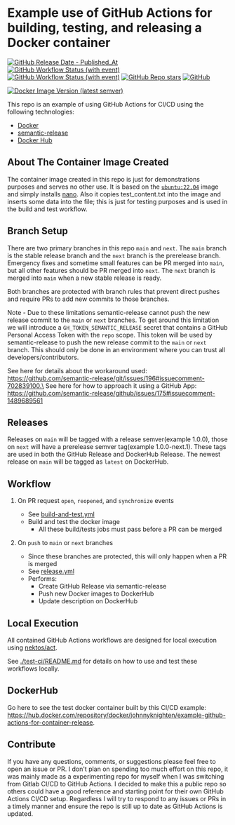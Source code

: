 # Example use of GitHub Actions for building, testing, and releasing a Docker container

[![GitHub Release Date - Published_At](https://img.shields.io/github/release-date/johnny-knighten/example-github-actions-for-container-release?logo=github&link=https%3A%2F%2Fgithub.com%2FJohnny-Knighten%2Fexample-github-actions-for-container-release)](https://github.com/Johnny-Knighten/example-github-actions-for-container-release/releases)
[![GitHub Workflow Status (with event)](https://img.shields.io/github/actions/workflow/status/johnny-knighten/example-github-actions-for-container-release/build-and-test.yml?logo=github&label=build%20and%20test%20-%20status)](https://github.com/Johnny-Knighten/example-github-actions-for-container-release/actions/workflows/build-and-test.yml)
[![GitHub Workflow Status (with event)](https://img.shields.io/github/actions/workflow/status/johnny-knighten/example-github-actions-for-container-release/release.yml?logo=github&label=release%20-%20status)](https://github.com/Johnny-Knighten/example-github-actions-for-container-release/actions/workflows/release.yml)
[![GitHub Repo stars](https://img.shields.io/github/stars/johnny-knighten/example-github-actions-for-container-release?logo=github)](https://github.com/Johnny-Knighten/example-github-actions-for-container-release)
[![GitHub](https://img.shields.io/github/license/Johnny-Knighten/example-github-actions-for-container-release?logo=github)](https://github.com/Johnny-Knighten/example-github-actions-for-container-release/blob/main/LICENSE)

[![Docker Image Version (latest semver)](https://img.shields.io/docker/v/johnnyknighten/example-github-actions-for-container-release?logo=docker&label=dockerhub%20-%20latest)](https://hub.docker.com/r/johnnyknighten/example-github-actions-for-container-release)

This repo is an example of using GitHub Actions for CI/CD using the following technologies:
* [Docker](https://www.docker.com/)
* [semantic-release](https://github.com/semantic-release/semantic-release)
* [Docker Hub](https://hub.docker.com/)

## About The Container Image Created

The container image created in this repo is just for demonstrations purposes and serves no other use. It is based on the [`ubuntu:22.04`](https://hub.docker.com/layers/library/ubuntu/22.04/images/sha256-ffa841e85005182836d91f7abd24ec081f3910716096955dcc1874b8017b96c9?context=explore) image and simply installs [nano](https://www.nano-editor.org/). Also it copies test_content.txt into the image and inserts some data into the file; this is just for testing purposes and is used in the build and test workflow.

## Branch Setup

There are two primary branches in this repo `main` and `next`. The `main` branch is the stable release branch and the `next` branch is the prerelease branch. Emergency fixes and sometime small features can be PR merged into `main`, but all other features should be PR merged into `next`. The `next` branch is merged into `main` when a new stable release is ready.

Both branches are protected with branch rules that prevent direct pushes and require PRs to add new commits to those branches. 

Note - Due to these limitations semantic-release cannot push the new release commit to the `main` or `next` branches. To get around this limitation we will introduce a `GH_TOKEN_SEMANTIC_RELEASE` secret that contains a GitHub Personal Access Token with the `repo` scope. This token will be used by semantic-release to push the new release commit to the `main` or `next` branch. This should only be done in an environment where you can trust all developers/contributors. 

See here for details about the workaround used: https://github.com/semantic-release/git/issues/196#issuecomment-702839100.\
See here for how to approach it using a GitHub App: https://github.com/semantic-release/github/issues/175#issuecomment-1489689561

## Releases

Releases on `main` will be tagged with a release semver(example 1.0.0), those on `next` will have a prerelease semver tag(example 1.0.0-next.1). These tags are used in both the GitHub Release and DockerHub Release. The newest release on `main` will be tagged as `latest` on DockerHub.

## Workflow

1. On PR request `open`, `reopened`, and `synchronize` events
    * See [build-and-test.yml](./.github/workflows/build-and-test.yml)
    * Build and test the docker image
      * All these build/tests jobs must pass before a PR can be merged

2. On `push` to `main` or `next` branches
    * Since these branches are protected, this will only happen when a PR is merged
    * See [release.yml](./.github/workflows/release.yml)
    * Performs:
      * Create GitHub Release via semantic-release
      * Push new Docker images to DockerHub
      * Update description on DockerHub

## Local Execution

All contained GitHub Actions workflows are designed for local execution using [nektos/act](https://github.com/nektos/act).

See [./test-ci/README.md](./test-ci/README.md) for details on how to use and test these workflows locally.

## DockerHub

Go here to see the test docker container built by this CI/CD example: https://hub.docker.com/repository/docker/johnnyknighten/example-github-actions-for-container-release.

## Contribute

If you have any questions, comments, or suggestions please feel free to open an issue or PR. I don't plan on spending too much effort on this repo, it was mainly made as a experimenting repo for myself when I was switching from Gitlab CI/CD to GitHub Actions. I decided to make this a public repo so others could have a good reference and starting point for their own GitHub Actions CI/CD setup. Regardless I will try to respond to any issues or PRs in a timely manner and ensure the repo is still up to date as GitHub Actions is updated.
